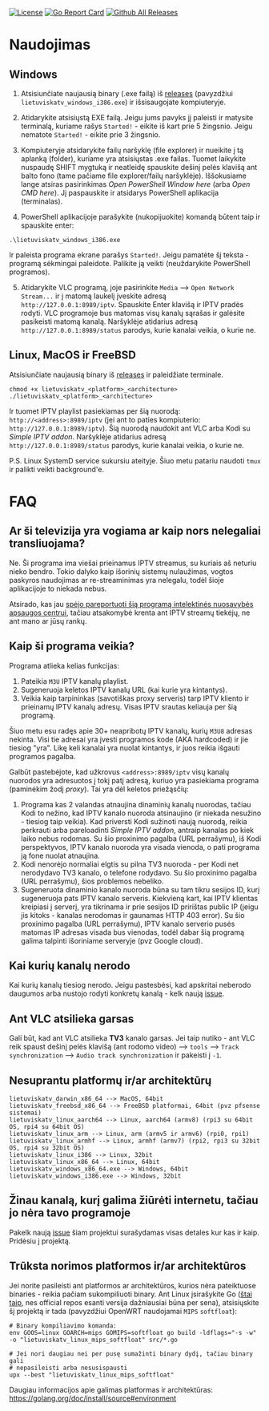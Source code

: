 [![License](https://img.shields.io/github/license/erkexzcx/lietuviska-tv)](LICENSE)
[![Go Report Card](https://goreportcard.com/badge/github.com/erkexzcx/lietuviska-tv)](https://goreportcard.com/report/github.com/erkexzcx/lietuviska-tv)
[![Github All Releases](https://img.shields.io/github/downloads/erkexzcx/lietuviska-tv/total.svg)](https://github.com/erkexzcx/lietuviska-tv/releases)














# Naudojimas

## Windows

1. Atsisiunčiate naujausią binary (.exe failą) iš [releases](https://github.com/erkexzcx/lietuviska-tv/releases/latest) (pavyzdžiui `lietuviskatv_windows_i386.exe`) ir išsisaugojate kompiuteryje.

2. Atidarykite atsisiųstą EXE failą. Jeigu jums pavyks jį paleisti ir matysite terminalą, kuriame rašys `Started!` - eikite iš kart prie 5 žingsnio. Jeigu nematote `Started!` - eikite prie 3 žingsnio.

3. Kompiuteryje atsidarykite failų naršyklę (file explorer) ir nueikite į tą aplanką (folder), kuriame yra atsisiųstas .exe failas. Tuomet laikykite nuspaudę SHIFT mygtuką ir neatleidę spauskite dešinį pelės klavišą ant balto fono (tame pačiame file explorer/failų naršyklėje). Iššokusiame lange atsiras pasirinkimas *Open PowerShell Window here* (arba *Open CMD here*). Jį paspauskite ir atsidarys PowerShell aplikacija (terminalas).

4. PowerShell aplikacijoje parašykite (nukopijuokite) komandą būtent taip ir spauskite enter:
```
.\lietuviskatv_windows_i386.exe
```
Ir paleista programa ekrane parašys `Started!`. Jeigu pamatėte šį teksta - programą sėkmingai paleidote. Palikite ją veikti (neuždarykite PowerShell programos).

5. Atidarykite VLC programą, joje pasirinkite `Media` --> `Open Network Stream...` ir į matomą laukelį įveskite adresą `http://127.0.0.1:8989/iptv`. Spauskite Enter klavišą ir IPTV pradės rodyti. VLC programoje bus matomas visų kanalų sąrašas ir galėsite pasikeisti matomą kanalą. Naršyklėje atidarius adresą `http://127.0.0.1:8989/status` parodys, kurie kanalai veikia, o kurie ne.

## Linux, MacOS ir FreeBSD

Atsisiunčiate naujausią binary iš [releases](https://github.com/erkexzcx/lietuviska-tv/releases/latest) ir paleidžiate terminale.

```
chmod +x lietuviskatv_<platform>_<architecture>
./lietuviskatv_<platform>_<architecture>
```

Ir tuomet IPTV playlist pasiekiamas per šią nuorodą: `http://<address>:8989/iptv` (jei ant to paties kompiuterio: `http://127.0.0.1:8989/iptv`). Šią nuorodą naudokit ant VLC arba Kodi su *Simple IPTV addon*. Naršyklėje atidarius adresą `http://127.0.0.1:8989/status` parodys, kurie kanalai veikia, o kurie ne.

P.S. Linux SystemD service sukursiu ateityje. Šiuo metu patariu naudoti `tmux` ir palikti veikti background'e.

# FAQ

## Ar ši televizija yra vogiama ar kaip nors nelegaliai transliuojama?

Ne. Ši programa ima viešai prieinamus IPTV streamus, su kuriais aš neturiu nieko bendro. Tokio dalyko kaip išorinių sistemų nulaužimas, vogtos paskyros naudojimas ar re-streaminimas yra nelegalu, todėl šioje aplikacijoje to niekada nebus.

Atsirado, kas jau [spėjo pareportuoti šią programą intelektinės nuosavybės apsaugos centrui](https://www.facebook.com/INAC.LT/posts/2467077106868896?comment_id=2467099283533345), tačiau atsakomybė krenta ant IPTV streamų tiekėjų, ne ant mano ar jūsų rankų.

## Kaip ši programa veikia?

Programa atlieka kelias funkcijas:
1. Pateikia `M3U` IPTV kanalų playlist.
2. Sugeneruoja keletos IPTV kanalų URL (kai kurie yra kintantys).
3. Veikia kaip tarpininkas (savotiškas proxy serveris) tarp IPTV kliento ir prieinamų IPTV kanalų adresų. Visas IPTV srautas keliauja per šią programą.

Šiuo metu esu radęs apie 30+ neapribotų IPTV kanalų, kurių `M3U8` adresas nekinta. Visi tie adresai yra įvesti programos kode (AKA hardcoded) ir jie tiesiog "yra". Likę keli kanalai yra nuolat kintantys, ir juos reikia išgauti programos pagalba.

Galbūt pastebėjote, kad užkrovus `<address>:8989/iptv` visų kanalų nuorodos yra adresuotos į tokį patį adresą, kuriuo yra pasiekiama programa (paminėkim žodį *proxy*). Tai yra dėl keletos priežąsčių:
1. Programa kas 2 valandas atnaujina dinaminių kanalų nuorodas, tačiau Kodi to nežino, kad IPTV kanalo nuoroda atsinaujino (ir niekada nesužino - tiesiog taip veikia). Kad priversti Kodi sužinoti naują nuorodą, reikia perkrauti arba pareloadinti *Simple IPTV addon*, antraip kanalas po kiek laiko nebus rodomas. Su šio proxinimo pagalba (URL perrašymu), iš Kodi perspektyvos, IPTV kanalo nuoroda yra visada vienoda, o pati programa ją fone nuolat atnaujina.
2. Kodi nenorėjo normaliai elgtis su pilna TV3 nuoroda - per Kodi net nerodydavo TV3 kanalo, o telefone rodydavo. Su šio proxinimo pagalba (URL perrašymu), šios problemos nebeliko.
3. Sugeneruota dinaminio kanalo nuoroda būna su tam tikru sesijos ID, kurį sugeneruoja pats IPTV kanalo serveris. Kiekvieną kart, kai IPTV klientas kreipiasi į serverį, yra tikrinama ir prie sesijos ID pririštas public IP (jeigu jis kitoks - kanalas nerodomas ir gaunamas HTTP 403 error). Su šio proxinimo pagalba (URL perrašymu), IPTV kanalo serverio pusės matomas IP adresas visada bus vienodas, todėl dabar šią programą galima talpinti išoriniame serveryje (pvz Google cloud).

## Kai kurių kanalų nerodo

Kai kurių kanalų tiesiog nerodo. Jeigu pastesbėsi, kad apskritai neberodo daugumos arba nustojo rodyti konkretų kanalą - kelk naują [issue](https://github.com/erkexzcx/lietuviska-tv/issues).

## Ant VLC atsilieka garsas

Gali būt, kad ant VLC atsilieka **TV3** kanalo garsas. Jei taip nutiko - ant VLC reik spaust dešinį pelės klavišą (ant rodomo video) --> `tools` --> `Track synchronization` --> `Audio track synchronization` ir pakeisti į `-1`.

## Nesuprantu platformų ir/ar architektūrų

```
lietuviskatv_darwin_x86_64 --> MacOS, 64bit
lietuviskatv_freebsd_x86_64 --> FreeBSD platformai, 64bit (pvz pfsense sistemai)
lietuviskatv_linux_aarch64 --> Linux, aarch64 (armv8) (rpi3 su 64bit OS, rpi4 su 64bit OS)
lietuviskatv_linux_arm --> Linux, arm (armv5 ir armv6) (rpi0, rpi1)
lietuviskatv_linux_armhf --> Linux, armhf (armv7) (rpi2, rpi3 su 32bit OS, rpi4 su 32bit OS)
lietuviskatv_linux_i386 --> Linux, 32bit
lietuviskatv_linux_x86_64 --> Linux, 64bit
lietuviskatv_windows_x86_64.exe --> Windows, 64bit
lietuviskatv_windows_i386.exe --> Windows, 32bit
```

## Žinau kanalą, kurį galima žiūrėti internetu, tačiau jo nėra tavo programoje

Pakelk naują [issue](https://github.com/erkexzcx/lietuviska-tv/issues) šiam projektui surašydamas visas detales kur kas ir kaip. Pridėsiu į projektą.

## Trūksta norimos platformos ir/ar architektūros

Jei norite pasileisti ant platformos ar architektūros, kurios nėra pateiktuose binaries - reikia pačiam sukompiliuoti binary. Ant Linux įsirašykite Go ([štai taip](https://www.digitalocean.com/community/tutorials/how-to-install-go-on-debian-9), nes official repos esanti versija dažniausiai būna per sena), atsisiųskite šį projektą ir tada (pavyzdžiui OpenWRT naudojamai `MIPS` `softfloat`):
```
# Binary kompiliavimo komanda:
env GOOS=linux GOARCH=mips GOMIPS=softfloat go build -ldflags="-s -w" -o "lietuviskatv_linux_mips_softfloat" src/*.go

# Jei nori daugiau nei per pusę sumažinti binary dydį, tačiau binary gali
# nepasileisti arba nesusispausti
upx --best "lietuviskatv_linux_mips_softfloat" 
```
Daugiau informacijos apie galimas platformas ir architektūras: https://golang.org/doc/install/source#environment
